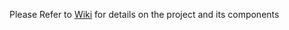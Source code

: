Please Refer to [Wiki](https://github.com/dsnezhkov/exfills/wiki) for details on the project and its components
